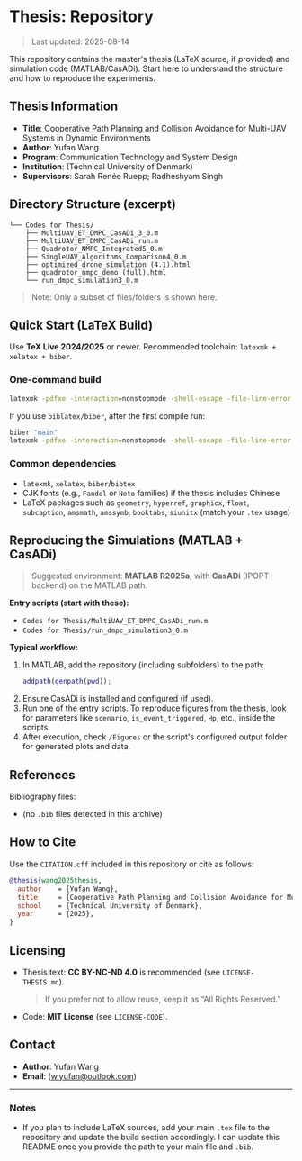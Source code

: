 # Thesis: Repository

> Last updated: 2025-08-14

This repository contains the master's thesis (LaTeX source, if provided) and simulation code (MATLAB/CasADi). Start here to understand the structure and how to reproduce the experiments.

## Thesis Information
- **Title**: Cooperative Path Planning and Collision Avoidance for Multi-UAV Systems in Dynamic Environments
- **Author**: Yufan Wang
- **Program**: Communication Technology and System Design
- **Institution**: (Technical University of Denmark)
- **Supervisors**: Sarah Renée Ruepp; Radheshyam Singh

## Directory Structure (excerpt)
```
└── Codes for Thesis/
    ├── MultiUAV_ET_DMPC_CasADi_3_0.m
    ├── MultiUAV_ET_DMPC_CasADi_run.m
    ├── Quadrotor_NMPC_Integrated5_0.m
    ├── SingleUAV_Algorithms_Comparison4_0.m
    ├── optimized_drone_simulation (4.1).html
    ├── quadrotor_nmpc_demo (full).html
    └── run_dmpc_simulation3_0.m
```

> Note: Only a subset of files/folders is shown here.

## Quick Start (LaTeX Build)
Use **TeX Live 2024/2025** or newer. Recommended toolchain: `latexmk + xelatex + biber`.

### One-command build
```bash
latexmk -pdfxe -interaction=nonstopmode -shell-escape -file-line-error "(main file not detected)"
```
If you use `biblatex/biber`, after the first compile run:
```bash
biber "main"
latexmk -pdfxe -interaction=nonstopmode -shell-escape -file-line-error "(main file not detected)"
```

### Common dependencies
- `latexmk`, `xelatex`, `biber`/`bibtex`
- CJK fonts (e.g., `Fandol` or `Noto` families) if the thesis includes Chinese
- LaTeX packages such as `geometry`, `hyperref`, `graphicx`, `float`, `subcaption`, `amsmath`, `amssymb`, `booktabs`, `siunitx` (match your `.tex` usage)

## Reproducing the Simulations (MATLAB + CasADi)
> Suggested environment: **MATLAB R2025a**, with **CasADi** (IPOPT backend) on the MATLAB path.

**Entry scripts (start with these):**
- `Codes for Thesis/MultiUAV_ET_DMPC_CasADi_run.m`
- `Codes for Thesis/run_dmpc_simulation3_0.m`

**Typical workflow:**
1. In MATLAB, add the repository (including subfolders) to the path:
   ```matlab
   addpath(genpath(pwd));
   ```
2. Ensure CasADi is installed and configured (if used).
3. Run one of the entry scripts. To reproduce figures from the thesis, look for parameters like `scenario`, `is_event_triggered`, `Hp`, etc., inside the scripts.
4. After execution, check `/Figures` or the script's configured output folder for generated plots and data.

## References
Bibliography files:
- (no `.bib` files detected in this archive)

## How to Cite
Use the `CITATION.cff` included in this repository or cite as follows:
```bibtex
@thesis{wang2025thesis,
  author    = {Yufan Wang},
  title     = {Cooperative Path Planning and Collision Avoidance for Multi-UAV Systems in Dynamic Environments},
  school    = {Technical University of Denmark},
  year      = {2025},
}
```

## Licensing
- Thesis text: **CC BY-NC-ND 4.0** is recommended (see `LICENSE-THESIS.md`).  
  > If you prefer not to allow reuse, keep it as “All Rights Reserved.”
- Code: **MIT License** (see `LICENSE-CODE`).

## Contact
- **Author**: Yufan Wang  
- **Email**: (w.yufan@outlook.com)

---

### Notes
- If you plan to include LaTeX sources, add your main `.tex` file to the repository and update the build section accordingly. I can update this README once you provide the path to your main file and `.bib`.
